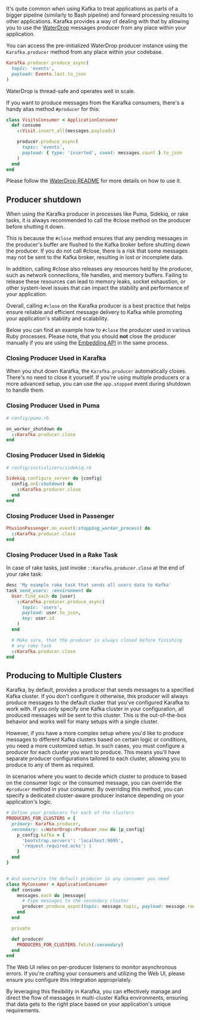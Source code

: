 It's quite common when using Kafka to treat applications as parts of a bigger pipeline (similarly to Bash pipeline) and forward processing results to other applications. Karafka provides a way of dealing with that by allowing you to use the [WaterDrop](https://github.com/karafka/waterdrop) messages producer from any place within your application.

You can access the pre-initialized WaterDrop producer instance using the `Karafka.producer` method from any place within your codebase.

```ruby
Karafka.producer.produce_async(
  topic: 'events',
  payload: Events.last.to_json
)
```

WaterDrop is thread-safe and operates well in scale.

If you want to produce messages from the Karafka consumers, there's a handy alias method `#producer` for this:

```ruby
class VisitsConsumer < ApplicationConsumer
  def consume
    ::Visit.insert_all(messages.payloads)

    producer.produce_async(
      topic: 'events',
      payload: { type: 'inserted', count: messages.count }.to_json
    )
  end
end
```

Please follow the [WaterDrop README](https://github.com/karafka/waterdrop/blob/master/README.md) for more details on how to use it.

## Producer shutdown

When using the Karafka producer in processes like Puma, Sidekiq, or rake tasks, it is always recommended to call the #close method on the producer before shutting it down.

This is because the `#close` method ensures that any pending messages in the producer's buffer are flushed to the Kafka broker before shutting down the producer. If you do not call #close, there is a risk that some messages may not be sent to the Kafka broker, resulting in lost or incomplete data.

In addition, calling #close also releases any resources held by the producer, such as network connections, file handles, and memory buffers. Failing to release these resources can lead to memory leaks, socket exhaustion, or other system-level issues that can impact the stability and performance of your application.

Overall, calling `#close` on the Karafka producer is a best practice that helps ensure reliable and efficient message delivery to Kafka while promoting your application's stability and scalability.

Below you can find an example how to `#close` the producer used in various Ruby processes. Please note, that you should **not** close the producer manually if you are using the [Embedding API](Embedding) in the same process.

### Closing Producer Used in Karafka

When you shut down Karafka, the `Karafka.producer` automatically closes. There's no need to close it yourself. If you're using multiple producers or a more advanced setup, you can use the `app.stopped` event during shutdown to handle them.

### Closing Producer Used in Puma

```ruby
# config/puma.rb 

on_worker_shutdown do
  ::Karafka.producer.close
end
```

### Closing Producer Used in Sidekiq

```ruby
# config/initializers/sidekiq.rb

Sidekiq.configure_server do |config|
  config.on(:shutdown) do
    ::Karafka.producer.close
  end
end
```

### Closing Producer Used in Passenger

```ruby
PhusionPassenger.on_event(:stopping_worker_process) do
  ::Karafka.producer.close
end
```

### Closing Producer Used in a Rake Task

In case of rake tasks, just invoke `::Karafka.producer.close` at the end of your rake task:

```ruby
desc 'My example rake task that sends all users data to Kafka'
task send_users: :environment do
  User.find_each do |user|
    ::Karafka.producer.produce_async(
      topic: 'users',
      payload: user.to_json,
      key: user.id
    )
  end

  # Make sure, that the producer is always closed before finishing
  # any rake task
  ::Karafka.producer.close
end
```

## Producing to Multiple Clusters

Karafka, by default, provides a producer that sends messages to a specified Kafka cluster. If you don't configure it otherwise, this producer will always produce messages to the default cluster that you've configured Karafka to work with. If you only specify one Kafka cluster in your configuration, all produced messages will be sent to this cluster. This is the out-of-the-box behavior and works well for many setups with a single cluster.

However, if you have a more complex setup where you'd like to produce messages to different Kafka clusters based on certain logic or conditions, you need a more customized setup. In such cases, you must configure a producer for each cluster you want to produce. This means you'll have separate producer configurations tailored to each cluster, allowing you to produce to any of them as required.

In scenarios where you want to decide which cluster to produce to based on the consumer logic or the consumed message, you can override the `#producer` method in your consumer. By overriding this method, you can specify a dedicated cluster-aware producer instance depending on your application's logic.

```ruby
# Define your producers for each of the clusters
PRODUCERS_FOR_CLUSTERS = {
  primary: Karafka.producer,
  secondary: ::WaterDrop::Producer.new do |p_config|
    p_config.kafka = {
      'bootstrap.servers': 'localhost:9095',
      'request.required.acks': 1
    }
  end
}


# And overwrite the default producer in any consumer you need
class MyConsumer < ApplicationConsumer
  def consume
    messages.each do |message|
      # Pipe messages to the secondary cluster
      producer.produce_async(topic: message.topic, payload: message.raw_payload)
    end
  end

  private

  def producer
    PRODUCERS_FOR_CLUSTERS.fetch(:secondary)
  end
end
```

The Web UI relies on per-producer listeners to monitor asynchronous errors. If you're crafting your consumers and utilizing the Web UI, please ensure you configure this integration appropriately.

By leveraging this flexibility in Karafka, you can effectively manage and direct the flow of messages in multi-cluster Kafka environments, ensuring that data gets to the right place based on your application's unique requirements.

